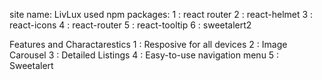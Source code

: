 site name: LivLux
used npm packages:
1 : react router
2 : react-helmet
3 : react-icons
4 : react-router
5 : react-tooltip
6 : sweetalert2

Features and Charactarestics
1 : Resposive for all devices
2 : Image Carousel
3 : Detailed Listings
4 : Easy-to-use navigation menu
5 : Sweetalert
